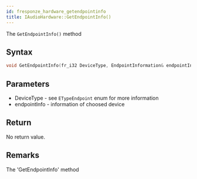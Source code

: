 ```yaml
---
id: fresponze_hardware_getendpointinfo
title: IAudioHardware::GetEndpointInfo()
---
```


The `GetEndpointInfo()` method 

## Syntax 
```cpp
void GetEndpointInfo(fr_i32 DeviceType, EndpointInformation& endpointInfo);
```

## Parameters
* DeviceType - see `ETypeEndpoint` enum for more information
* endpointInfo - information of choosed device

## Return
No return value.

## Remarks
The 'GetEndpointInfo' method 
